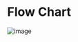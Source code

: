 # Flow Chart
![image](https://user-images.githubusercontent.com/101259618/168267376-c4d84117-8845-4164-9b90-15654539f413.png)

